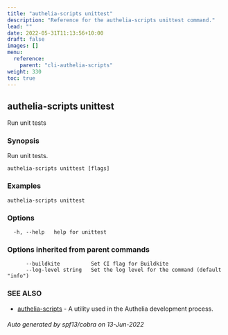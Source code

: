 ```yaml
---
title: "authelia-scripts unittest"
description: "Reference for the authelia-scripts unittest command."
lead: ""
date: 2022-05-31T11:13:56+10:00
draft: false
images: []
menu:
  reference:
    parent: "cli-authelia-scripts"
weight: 330
toc: true
---
```


## authelia-scripts unittest

Run unit tests

### Synopsis

Run unit tests.

```
authelia-scripts unittest [flags]
```

### Examples

```
authelia-scripts unittest
```

### Options

```
  -h, --help   help for unittest
```

### Options inherited from parent commands

```
      --buildkite          Set CI flag for Buildkite
      --log-level string   Set the log level for the command (default "info")
```

### SEE ALSO

* [authelia-scripts](authelia-scripts.md)	 - A utility used in the Authelia development process.

###### Auto generated by spf13/cobra on 13-Jun-2022
